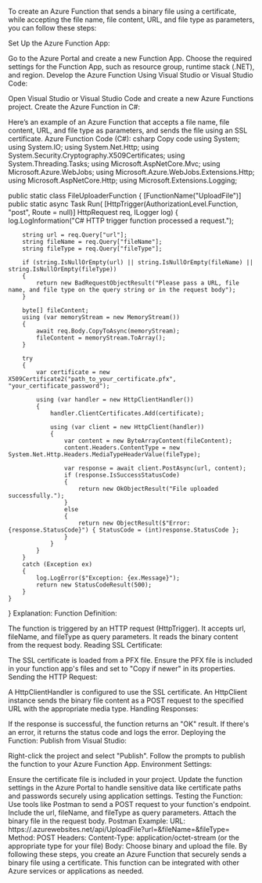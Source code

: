 To create an Azure Function that sends a binary file using a certificate, while accepting the file name, file content, URL, and file type as parameters, you can follow these steps:

Set Up the Azure Function App:

Go to the Azure Portal and create a new Function App.
Choose the required settings for the Function App, such as resource group, runtime stack (.NET), and region.
Develop the Azure Function Using Visual Studio or Visual Studio Code:

Open Visual Studio or Visual Studio Code and create a new Azure Functions project.
Create the Azure Function in C#:

Here’s an example of an Azure Function that accepts a file name, file content, URL, and file type as parameters, and sends the file using an SSL certificate.
Azure Function Code (C#):
csharp
Copy code
using System;
using System.IO;
using System.Net.Http;
using System.Security.Cryptography.X509Certificates;
using System.Threading.Tasks;
using Microsoft.AspNetCore.Mvc;
using Microsoft.Azure.WebJobs;
using Microsoft.Azure.WebJobs.Extensions.Http;
using Microsoft.AspNetCore.Http;
using Microsoft.Extensions.Logging;

public static class FileUploaderFunction
{
    [FunctionName("UploadFile")]
    public static async Task<IActionResult> Run(
        [HttpTrigger(AuthorizationLevel.Function, "post", Route = null)] HttpRequest req,
        ILogger log)
    {
        log.LogInformation("C# HTTP trigger function processed a request.");

        string url = req.Query["url"];
        string fileName = req.Query["fileName"];
        string fileType = req.Query["fileType"];

        if (string.IsNullOrEmpty(url) || string.IsNullOrEmpty(fileName) || string.IsNullOrEmpty(fileType))
        {
            return new BadRequestObjectResult("Please pass a URL, file name, and file type on the query string or in the request body");
        }

        byte[] fileContent;
        using (var memoryStream = new MemoryStream())
        {
            await req.Body.CopyToAsync(memoryStream);
            fileContent = memoryStream.ToArray();
        }

        try
        {
            var certificate = new X509Certificate2("path_to_your_certificate.pfx", "your_certificate_password");

            using (var handler = new HttpClientHandler())
            {
                handler.ClientCertificates.Add(certificate);

                using (var client = new HttpClient(handler))
                {
                    var content = new ByteArrayContent(fileContent);
                    content.Headers.ContentType = new System.Net.Http.Headers.MediaTypeHeaderValue(fileType);

                    var response = await client.PostAsync(url, content);
                    if (response.IsSuccessStatusCode)
                    {
                        return new OkObjectResult("File uploaded successfully.");
                    }
                    else
                    {
                        return new ObjectResult($"Error: {response.StatusCode}") { StatusCode = (int)response.StatusCode };
                    }
                }
            }
        }
        catch (Exception ex)
        {
            log.LogError($"Exception: {ex.Message}");
            return new StatusCodeResult(500);
        }
    }
}
Explanation:
Function Definition:

The function is triggered by an HTTP request (HttpTrigger).
It accepts url, fileName, and fileType as query parameters.
It reads the binary content from the request body.
Reading SSL Certificate:

The SSL certificate is loaded from a PFX file. Ensure the PFX file is included in your function app's files and set to "Copy if newer" in its properties.
Sending the HTTP Request:

A HttpClientHandler is configured to use the SSL certificate.
An HttpClient instance sends the binary file content as a POST request to the specified URL with the appropriate media type.
Handling Responses:

If the response is successful, the function returns an "OK" result.
If there's an error, it returns the status code and logs the error.
Deploying the Function:
Publish from Visual Studio:

Right-click the project and select "Publish".
Follow the prompts to publish the function to your Azure Function App.
Environment Settings:

Ensure the certificate file is included in your project.
Update the function settings in the Azure Portal to handle sensitive data like certificate paths and passwords securely using application settings.
Testing the Function:
Use tools like Postman to send a POST request to your function's endpoint.
Include the url, fileName, and fileType as query parameters.
Attach the binary file in the request body.
Postman Example:
URL: https://<your-function-app>.azurewebsites.net/api/UploadFile?url=<target-url>&fileName=<file-name>&fileType=<file-type>
Method: POST
Headers:
Content-Type: application/octet-stream (or the appropriate type for your file)
Body:
Choose binary and upload the file.
By following these steps, you create an Azure Function that securely sends a binary file using a certificate. This function can be integrated with other Azure services or applications as needed.
